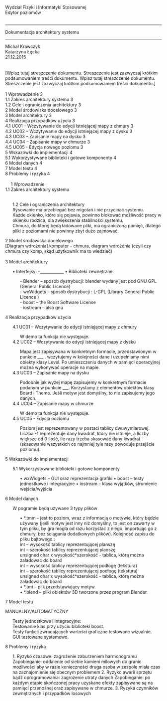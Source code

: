 Wydział Fizyki i Informatyki Stosowanej</br>
Edytor poziomów</br></br>
<hr>
Dokumentacja architektury systemu</br>
<hr>
Michał Krawczyk </br>
Katarzyna Łęcka</br>
21.12.2015</br>
</br>
</br>
[Wpisz tutaj streszczenie dokumentu. Streszczenie jest zazwyczaj krótkim podsumowaniem treści dokumentu. Wpisz tutaj streszczenie dokumentu. Streszczenie jest zazwyczaj krótkim podsumowaniem treści dokumentu.]
</br>
 </br>
1	Wprowadzenie	3</br>
1.1	Zakres architektury systemu	3</br>
1.2	Cele i ograniczenia architektury	3</br>
2	Model środowiska docelowego	3</br>
3	Model architektury	3</br>
4	Realizacja przypadków użycia	3</br>
4.1	UC01 – Wczytywanie do edycji istniejącej mapy z chmury	3</br>
4.2	UC02 – Wczytywanie do edycji istniejącej mapy z dysku	3</br>
4.3	UC03 – Zapisanie mapy na dysku	3</br>
4.4	UC04 – Zapisanie mapy w chmurze	3</br>
4.5	UC05 - Edycja nowego poziomu	3</br>
5	Wskazówki do implementacji	4</br>
5.1	Wykorzystywane biblioteki i gotowe komponenty	4</br>
6	Model danych	4</br>
7	Model testu	4</br>
8	Problemy i ryzyka	4</br>
</br>
 
1	Wprowadzenie</br>
1.1	Zakres architektury systemu</br>
</br>
<ul>
1.2	Cele i ograniczenia architektury</br>
Rysowanie ma przebiegać bez migotań i nie przycinać systemu.</br>
Każde okienko, które się pojawia, powinno blokować możliwość pracy w okienku rodzica, dla zwiększenia stabilności systemu.</br>
Chmura, do której będą ładowane pliki, ma ograniczoną pamięć, dlatego pliki z poziomami nie powinny zbyt dużo zajmować.</br>
</ul>
2	Model środowiska docelowego</br>
[Diagram wdrożenia] komputer – chmura, diagram wdrożenia (czyli czy chmura czy komp, skąd użytkownik ma to wiedzieć)</br>
</br>
3	Model architektury</br>
<ul>
•	Interfejsy:
-____________
•	Biblioteki zewnętrzne:
<ul>
- Blender – sposób dystrybucji: blender wydany jest pod GNU GPL (General Public Licence)</br>
- wxWidgets – sposób dystrybucji : L-GPL (Library General Public Licence )</br>
- boost – the Boost Software License</br>
- iostream – also gnu</br>
</ul>
</ul>
4	Realizacja przypadków użycia</br>
<ul>
4.1	UC01 – Wczytywanie do edycji istniejącej mapy z chmury
<ul>
W demo ta funkcja nie występuje.
</ul>
4.2	UC02 – Wczytywanie do edycji istniejącej mapy z dysku
<ul>
Mapa jest zapisywana w konkretnym formacie, przedstawionym w punkcie ___ . wczytujemy w kolejności dane i uzupełniamy nimi obiekty klasy Level. Po umieszczeniu danych w pamięci operacyjnej można wykonywać operacje na mapie. 
</ul>
4.3	UC03 – Zapisanie mapy na dysku
<ul>
Podobnie jak wyżej mapę zapisujemy w konkretnym formacie podanym w punkcie ___. Korzystamy z elementów obiektów klasy Board i Theme. Jeśli motyw jest domyślny, to nie zapisujemy jego danych.
</ul>
4.4	UC04 – Zapisanie mapy w chmurze
<ul>
W demo ta funkcja nie występuje.
</ul>
4.5	UC05 - Edycja poziomu
<ul>
Poziom jest reprezentowany w postaci tablicy dwuwymiarowej. Liczba -1 reprezentuje dany kwadrat, który nie istnieje, a liczby większe od 0 ilość, ile razy trzeba skasować dany kwadrat (skasowanie wszystkich co najmniej tyle razy powoduje przejście poziomu).
</ul>
</ul>
5	Wskazówki do implementacji</br>
<ul>
5.1	Wykorzystywane biblioteki i gotowe komponenty</br>
<ul>
•	wxWidgets – GUI oraz reprezentacja grafiki
•	boost – testy jednostkowe i integracyjne
•	iostream – klasa wyjątków, strumienie wejścia/wyjścia
</ul>
</ul>
6	Model danych</br>
<ul>
W pogramie będą używane 3 typy plików</br>
<ul>
•	*.tmm – jest to poziom, wraz z informacją o motywie, który będzie używany (jeśli motyw jest inny niż domyślny, to jest on zawarty w tym pliku, by gra mogła od razu korzystać z niego, importując go z chmury, bez ściągania dodatkowych plików).
Kolejność zapisu do pliku bajtowego.:</br>
int – wysokość tablicy reprezentującej planszę</br>
int – szerokość tablicy reprezentującej planszę</br>
unsigned char x wysokość*szerokość - tablica, którą można załadować do board</br>
int – wysokość tablicy reprezentującej podłogę (tekstura)</br>
int – szerokość tablicy reprezentującej podłogę (tekstura)</br>
unsigned char x wysokość*szerokość - tablica, którą można załadować do board</br>
•	*.tmt – plik przedstawiający motyw. </br>
•	*.blend – pliki obiektów 3D tworzone przez program Blender.</br>
</ul>
</ul>
7	Model testu</br>


MANUALNY/AUTOMATYCZNY
<ul>
Testy jednostkowe i integracyjne:</br>
Testowanie klas przy użyciu biblioteki boost.</br>
Testy funkcji zwracających wartości graficzne testowane wizualnie.</br>
GUI testowane systemowo.</br>
</ul>
8	Problemy i ryzyka
<ul>
1.	Ryzyko czasowe:  zagrożenie zaburzeniem harmonogramu
Zapobieganie: oddalenie od siebie kamieni milowych do granic możliwości aby w razie konieczności druga osoba w zespole miała czas na zaznajomienie się obecnym problemem
2.	Ryzyko awarii sprzętu bądź oprogramowania: zagrożenie utraty danych
Zapobieganie: po każdym etapie skończonej pracy uzyskane efekty zapisywane są na pamięci przenośnej oraz zapisywane w chmurze.
3.	Ryzyka czynników zewnętrznych i przypadków losowych
</ul>
